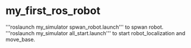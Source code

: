 # my_first_ros_robot
 '''roslaunch my_simulator spwan_robot.launch''' to spwan robot.
 '''roslaunch my_simulator all_start.launch''' to start robot_localization and move_base.
